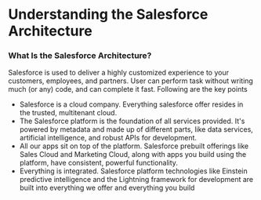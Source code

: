 # Understanding the Salesforce Architecture

### What Is the Salesforce Architecture?

Salesforce is used to deliver a highly customized experience to your customers, employees, and partners. User can perform task without writing much (or any) code, and can complete it fast. Following are the key points 

- Salesforce is a cloud company. Everything salesforce offer resides in the trusted, multitenant cloud.
- The Salesforce platform is the foundation of all services provided. It's powered by metadata and made up of different parts, like data services, artificial intelligence, and robust APIs for development.
- All our apps sit on top of the platform. Salesforce prebuilt offerings like Sales Cloud and Marketing Cloud, along with apps you build using the platform, have consistent, powerful functionality.
- Everything is integrated. Salesforce platform technologies like Einstein predictive intelligence and the Lightning framework for development are built into everything we offer and everything you build